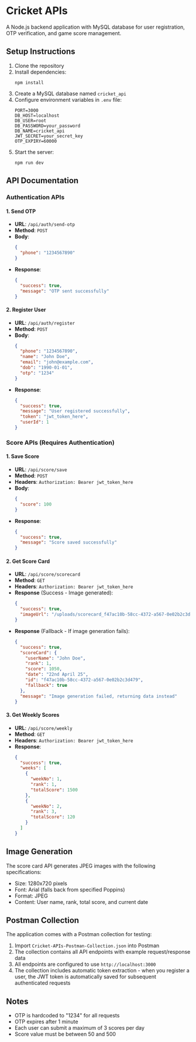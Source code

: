# Cricket APIs

A Node.js backend application with MySQL database for user registration, OTP verification, and game score management.

## Setup Instructions

1. Clone the repository
2. Install dependencies:
   ```
   npm install
   ```
3. Create a MySQL database named `cricket_api`
4. Configure environment variables in `.env` file:
   ```
   PORT=3000
   DB_HOST=localhost
   DB_USER=root
   DB_PASSWORD=your_password
   DB_NAME=cricket_api
   JWT_SECRET=your_secret_key
   OTP_EXPIRY=60000
   ```
5. Start the server:
   ```
   npm run dev
   ```

## API Documentation

### Authentication APIs

#### 1. Send OTP
- **URL**: `/api/auth/send-otp`
- **Method**: `POST`
- **Body**:
  ```json
  {
    "phone": "1234567890"
  }
  ```
- **Response**:
  ```json
  {
    "success": true,
    "message": "OTP sent successfully"
  }
  ```

#### 2. Register User
- **URL**: `/api/auth/register`
- **Method**: `POST`
- **Body**:
  ```json
  {
    "phone": "1234567890",
    "name": "John Doe",
    "email": "john@example.com",
    "dob": "1990-01-01",
    "otp": "1234"
  }
  ```
- **Response**:
  ```json
  {
    "success": true,
    "message": "User registered successfully",
    "token": "jwt_token_here",
    "userId": 1
  }
  ```

### Score APIs (Requires Authentication)

#### 1. Save Score
- **URL**: `/api/score/save`
- **Method**: `POST`
- **Headers**: `Authorization: Bearer jwt_token_here`
- **Body**:
  ```json
  {
    "score": 100
  }
  ```
- **Response**:
  ```json
  {
    "success": true,
    "message": "Score saved successfully"
  }
  ```

#### 2. Get Score Card
- **URL**: `/api/score/scorecard`
- **Method**: `GET`
- **Headers**: `Authorization: Bearer jwt_token_here`
- **Response** (Success - Image generated):
  ```json
  {
    "success": true,
    "imageUrl": "/uploads/scorecard_f47ac10b-58cc-4372-a567-0e02b2c3d479.jpg"
  }
  ```
- **Response** (Fallback - If image generation fails):
  ```json
  {
    "success": true,
    "scoreCard": {
      "userName": "John Doe",
      "rank": 1,
      "score": 1050,
      "date": "22nd April 25",
      "id": "f47ac10b-58cc-4372-a567-0e02b2c3d479",
      "fallback": true
    },
    "message": "Image generation failed, returning data instead"
  }
  ```

#### 3. Get Weekly Scores
- **URL**: `/api/score/weekly`
- **Method**: `GET`
- **Headers**: `Authorization: Bearer jwt_token_here`
- **Response**:
  ```json
  {
    "success": true,
    "weeks": [
      {
        "weekNo": 1,
        "rank": 1,
        "totalScore": 1500
      },
      {
        "weekNo": 2,
        "rank": 3,
        "totalScore": 120
      }
    ]
  }
  ```

## Image Generation

The score card API generates JPEG images with the following specifications:
- Size: 1280x720 pixels
- Font: Arial (falls back from specified Poppins)
- Format: JPEG
- Content: User name, rank, total score, and current date

## Postman Collection

The application comes with a Postman collection for testing:

1. Import `Cricket-APIs-Postman-Collection.json` into Postman
2. The collection contains all API endpoints with example request/response data
3. All endpoints are configured to use `http://localhost:3000`
4. The collection includes automatic token extraction - when you register a user, the JWT token is automatically saved for subsequent authenticated requests

## Notes

- OTP is hardcoded to "1234" for all requests
- OTP expires after 1 minute
- Each user can submit a maximum of 3 scores per day
- Score value must be between 50 and 500 